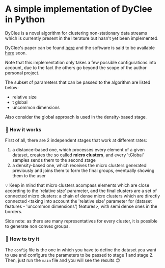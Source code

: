 # A simple implementation of DyClee in Python

DyClee is a novel algorithm for clustering non-stationary data streams which is currently present in the literature but hasn't yet been implemented.

DyClee's paper can be found [here](https://www.sciencedirect.com/science/article/abs/pii/S0031320319301992) and the software is said to be available [here](https://homepages.laas.fr/louise/drupal/node/36) soon.

Note that this implementation only takes a few possible configurations into account, due to the fact the others go beyond the scope of the author personal project.

The subset of parameters that can be passed to the algorithm are listed below:
* relative size
* t global
* uncommon dimensions

Also consider the global approach is used in the density-based stage. 

### :small_orange_diamond: How it works
First of all, there are 2 independent stages that work at different rates:
1. a distance-based one, which processes every element of a given dataset, creates the so called __micro clusters__, and every 'tGlobal' samples sends them to the second stage
2. a density-based one, which receives the micro clusters generated previously and joins them to form the final groups, eventually showing them to the user

:bulb: Keep in mind that micro clusters acompass elements which are close according to the 'relative size' parameter, and the final clusters are a set of connected micro clusters: a chain of dense micro clusters which are directly connected <taking into account the 'relative size' parameter for (dataset features - 'uncommon dimensions') features>, with semi dense ones in the borders.

Side note: as there are many representatives for every cluster, it is possible to generate non convex groups. 

### :small_orange_diamond: How to try it
The `config` file is the one in which you have to define the dataset you want to use and configure the parameters to be passed to stage 1 and stage 2. Then, just run the `main` file and you will see the results :blush:



